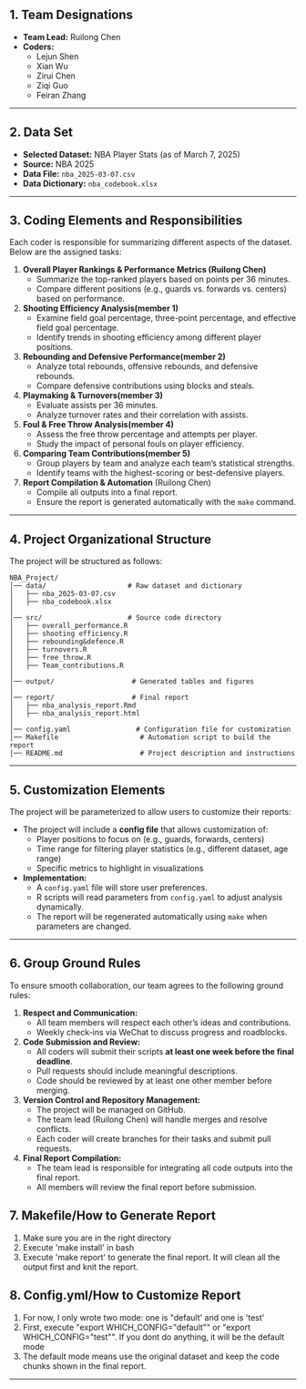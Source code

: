 ## **1. Team Designations**

- **Team Lead:** Ruilong Chen
- **Coders:**
    - Lejun Shen
    - Xian Wu
    - Zirui Chen
    - Ziqi Guo
    - Feiran Zhang

---

## **2. Data Set**

- **Selected Dataset:** NBA Player Stats (as of March 7, 2025)
- **Source:** NBA 2025
- **Data File:** `nba_2025-03-07.csv`
- **Data Dictionary:** `nba_codebook.xlsx`

---

## **3. Coding Elements and Responsibilities**

Each coder is responsible for summarizing different aspects of the dataset. Below are the assigned tasks:

1. **Overall Player Rankings & Performance Metrics (Ruilong Chen)**
    - Summarize the top-ranked players based on points per 36 minutes.
    - Compare different positions (e.g., guards vs. forwards vs. centers) based on performance.
2. **Shooting Efficiency Analysis(member 1)**
    - Examine field goal percentage, three-point percentage, and effective field goal percentage.
    - Identify trends in shooting efficiency among different player positions.
3. **Rebounding and Defensive Performance(member 2)**
    - Analyze total rebounds, offensive rebounds, and defensive rebounds.
    - Compare defensive contributions using blocks and steals.
4. **Playmaking & Turnovers(member 3)**
    - Evaluate assists per 36 minutes.
    - Analyze turnover rates and their correlation with assists.
5. **Foul & Free Throw Analysis(member 4)**
    - Assess the free throw percentage and attempts per player.
    - Study the impact of personal fouls on player efficiency.
6. **Comparing Team Contributions(member 5)**
    - Group players by team and analyze each team’s statistical strengths.
    - Identify teams with the highest-scoring or best-defensive players.
7. **Report Compilation & Automation** (Ruilong Chen)
    - Compile all outputs into a final report.
    - Ensure the report is generated automatically with the `make` command.

---

## **4. Project Organizational Structure**

The project will be structured as follows:

```
NBA_Project/
│── data/                    # Raw dataset and dictionary
│   ├── nba_2025-03-07.csv
│   ├── nba_codebook.xlsx
│
│── src/                     # Source code directory
│   ├── overall_performance.R  
│   ├── shooting efficiency.R      
│   ├── rebounding&defence.R    
│   ├── turnovers.R     
│   ├── free_throw.R   
│   ├── Team_contributions.R  
│
│── output/                   # Generated tables and figures
│
│── report/                   # Final report
│   ├── nba_analysis_report.Rmd
│   ├── nba_analysis_report.html
│
│── config.yaml                # Configuration file for customization
│── Makefile                    # Automation script to build the report
│── README.md                   # Project description and instructions

```

---

## **5. Customization Elements**

The project will be parameterized to allow users to customize their reports:

- The project will include a **config file** that allows customization of:
    - Player positions to focus on (e.g., guards, forwards, centers)
    - Time range for filtering player statistics (e.g., different dataset, age range)
    - Specific metrics to highlight in visualizations
- **Implementation:**
    - A `config.yaml` file will store user preferences.
    - R scripts will read parameters from `config.yaml` to adjust analysis dynamically.
    - The report will be regenerated automatically using `make` when parameters are changed.

---

## **6. Group Ground Rules**

To ensure smooth collaboration, our team agrees to the following ground rules:

1. **Respect and Communication:**
    - All team members will respect each other’s ideas and contributions.
    - Weekly check-ins via WeChat to discuss progress and roadblocks.
2. **Code Submission and Review:**
    - All coders will submit their scripts **at least one week before the final deadline**.
    - Pull requests should include meaningful descriptions.
    - Code should be reviewed by at least one other member before merging.
3. **Version Control and Repository Management:**
    - The project will be managed on GitHub.
    - The team lead (Ruilong Chen) will handle merges and resolve conflicts.
    - Each coder will create branches for their tasks and submit pull requests.
4. **Final Report Compilation:**
    - The team lead is responsible for integrating all code outputs into the final report.
    - All members will review the final report before submission.

## **7. Makefile/How to Generate Report**
1. Make sure you are in the right directory
2. Execute 'make install' in bash
3. Execute 'make report' to generate the final report. It will clean all the output first and knit the report.

## **8. Config.yml/How to Customize Report**
1. For now, I only wrote two mode: one is "default' and one is 'test'
2. First, execute "export WHICH_CONFIG="default"" or "export WHICH_CONFIG="test"". If you dont do anything, it will be the default mode
3. The default mode means use the original dataset and keep the code chunks shown in the final report.
---
